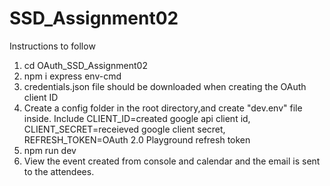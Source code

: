 # SSD_Assignment02

Instructions to follow

1) cd OAuth_SSD_Assignment02
2) npm i express env-cmd
3) credentials.json file should be downloaded when creating the OAuth client ID
4) Create a config folder in the root directory,and create "dev.env" file inside. 
   Include CLIENT_ID=created google api client id, 
   CLIENT_SECRET=receieved google client secret,
   REFRESH_TOKEN=OAuth 2.0 Playground refresh token
5) npm run dev
6) View the event created from console and calendar and the email is sent to the attendees.
